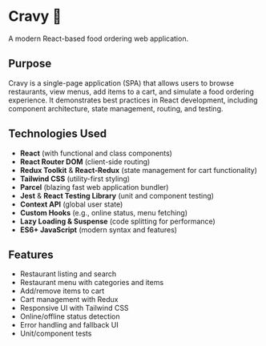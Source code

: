 # Cravy 🍴

A modern React-based food ordering web application.

## Purpose

Cravy is a single-page application (SPA) that allows users to browse restaurants, view menus, add items to a cart, and simulate a food ordering experience. It demonstrates best practices in React development, including component architecture, state management, routing, and testing.

## Technologies Used

- **React** (with functional and class components)
- **React Router DOM** (client-side routing)
- **Redux Toolkit** & **React-Redux** (state management for cart functionality)
- **Tailwind CSS** (utility-first styling)
- **Parcel** (blazing fast web application bundler)
- **Jest** & **React Testing Library** (unit and component testing)
- **Context API** (global user state)
- **Custom Hooks** (e.g., online status, menu fetching)
- **Lazy Loading & Suspense** (code splitting for performance)
- **ES6+ JavaScript** (modern syntax and features)

## Features

- Restaurant listing and search
- Restaurant menu with categories and items
- Add/remove items to cart
- Cart management with Redux
- Responsive UI with Tailwind CSS
- Online/offline status detection
- Error handling and fallback UI
- Unit/component tests
